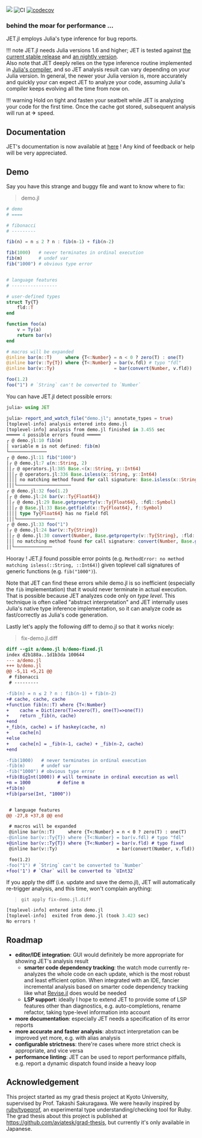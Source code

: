 [![](https://img.shields.io/badge/docs-dev-blue.svg)](https://aviatesk.github.io/JET.jl/dev/)
![CI](https://github.com/aviatesk/JET.jl/workflows/CI/badge.svg)
[![codecov](https://codecov.io/gh/aviatesk/JET.jl/branch/master/graph/badge.svg)](https://codecov.io/gh/aviatesk/JET.jl)

### behind the moar for performance ...

JET.jl employs Julia's type inference for bug reports.

!!! note
    JET.jl needs Julia versions 1.6 and higher;
    JET is tested against [the current stable release](https://julialang.org/downloads/#current_stable_release) and [an nightly version](https://julialang.org/downloads/nightlies/). \
    Also note that JET deeply relies on the type inference routine implemented in [Julia's compiler](https://github.com/JuliaLang/julia/tree/master/base/compiler),
    and so JET analysis result can vary depending on your Julia version.
    In general, the newer your Julia version is, more accurately and quickly your can expect JET to analyze your code,
    assuming Julia's compiler keeps evolving all the time from now on.

!!! warning
    Hold on tight and fasten your seatbelt while JET is analyzing your code for the first time.
    Once the cache got stored, subsequent analysis will run at ✈ speed.


## Documentation

JET's documentation is now available at [here](https://aviatesk.github.io/JET.jl/dev/) !
Any kind of feedback or help will be very appreciated.


## Demo

Say you have this strange and buggy file and want to know where to fix:

> demo.jl

```julia
# demo
# ====

# fibonacci
# ---------

fib(n) = n ≤ 2 ? n : fib(n-1) + fib(n-2)

fib(1000)   # never terminates in ordinal execution
fib(m)      # undef var
fib("1000") # obvious type error


# language features
# -----------------

# user-defined types
struct Ty{T}
    fld::T
end

function foo(a)
    v = Ty(a)
    return bar(v)
end

# macros will be expanded
@inline bar(n::T)     where {T<:Number} = n < 0 ? zero(T) : one(T)
@inline bar(v::Ty{T}) where {T<:Number} = bar(v.fdl) # typo "fdl"
@inline bar(v::Ty)                      = bar(convert(Number, v.fld))

foo(1.2)
foo("1") # `String` can't be converted to `Number`
```

You can have JET.jl detect possible errors:

```julia
julia> using JET

julia> report_and_watch_file("demo.jl"; annotate_types = true)
[toplevel-info] analysis entered into demo.jl
[toplevel-info] analysis from demo.jl finished in 3.455 sec
═════ 4 possible errors found ═════
┌ @ demo.jl:10 fib(m)
│ variable m is not defined: fib(m)
└──────────────
┌ @ demo.jl:11 fib("1000")
│┌ @ demo.jl:7 ≤(n::String, 2)
││┌ @ operators.jl:385 Base.<(x::String, y::Int64)
│││┌ @ operators.jl:336 Base.isless(x::String, y::Int64)
││││ no matching method found for call signature: Base.isless(x::String, y::Int64)
│││└────────────────────
┌ @ demo.jl:32 foo(1.2)
│┌ @ demo.jl:24 bar(v::Ty{Float64})
││┌ @ demo.jl:29 Base.getproperty(v::Ty{Float64}, :fdl::Symbol)
│││┌ @ Base.jl:33 Base.getfield(x::Ty{Float64}, f::Symbol)
││││ type Ty{Float64} has no field fdl
│││└──────────────
┌ @ demo.jl:33 foo("1")
│┌ @ demo.jl:24 bar(v::Ty{String})
││┌ @ demo.jl:30 convert(Number, Base.getproperty(v::Ty{String}, :fld::Symbol)::String)
│││ no matching method found for call signature: convert(Number, Base.getproperty(v::Ty{String}, :fld::Symbol)::String)
││└──────────────
```

Hooray !
JET.jl found possible error points (e.g. `MethodError: no method matching isless(::String, ::Int64)`) given toplevel call signatures of generic functions (e.g. `fib("1000")`).

Note that JET can find these errors while demo.jl is so inefficient (especially the `fib` implementation) that it would never terminate in actual execution.
That is possible because JET analyzes code only on _type level_.
This technique is often called "abstract interpretation" and JET internally uses Julia's native type inference implementation, so it can analyze code as fast/correctly as Julia's code generation.

Lastly let's apply the following diff to demo.jl so that it works nicely:

> fix-demo.jl.diff

```diff
diff --git a/demo.jl b/demo-fixed.jl
index d2b188a..1d1b3da 100644
--- a/demo.jl
+++ b/demo.jl
@@ -5,11 +5,21 @@
 # fibonacci
 # ---------

-fib(n) = n ≤ 2 ? n : fib(n-1) + fib(n-2)
+# cache, cache, cache
+function fib(n::T) where {T<:Number}
+    cache = Dict(zero(T)=>zero(T), one(T)=>one(T))
+    return _fib(n, cache)
+end
+_fib(n, cache) = if haskey(cache, n)
+    cache[n]
+else
+    cache[n] = _fib(n-1, cache) + _fib(n-2, cache)
+end

-fib(1000)   # never terminates in ordinal execution
-fib(m)      # undef var
-fib("1000") # obvious type error
+fib(BigInt(1000)) # will terminate in ordinal execution as well
+m = 1000          # define m
+fib(m)
+fib(parse(Int, "1000"))


 # language features
@@ -27,8 +37,8 @@ end

 # macros will be expanded
 @inline bar(n::T)     where {T<:Number} = n < 0 ? zero(T) : one(T)
-@inline bar(v::Ty{T}) where {T<:Number} = bar(v.fdl) # typo "fdl"
+@inline bar(v::Ty{T}) where {T<:Number} = bar(v.fld) # typo fixed
 @inline bar(v::Ty)                      = bar(convert(Number, v.fld))

 foo(1.2)
-foo("1") # `String` can't be converted to `Number`
+foo('1') # `Char` will be converted to `UInt32`
```

If you apply the diff (i.e. update and save the demo.jl), JET will automatically re-trigger analysis, and this time, won't complain anything:

> `git apply fix-demo.jl.diff`

```julia
[toplevel-info] entered into demo.jl
[toplevel-info]  exited from demo.jl (took 3.423 sec)
No errors !
```


## Roadmap

- **editor/IDE integration**: GUI would definitely be more appropriate for showing JET's analysis result
  * **smarter code dependency tracking**: the watch mode currently re-analyzes the whole code on each update, which is the most robust and least efficient option. When integrated with an IDE, fancier incremental analysis based on smarter code dependency tracking like what [Revise.jl](https://github.com/timholy/Revise.jl) does would be needed
  * **LSP support**: ideally I hope to extend JET to provide some of LSP features other than diagnostics, e.g. auto-completions, rename refactor, taking type-level information into account
- **more documentation**: especially JET needs a specification of its error reports
- **more accurate and faster analysis**: abstract interpretation can be improved yet more, e.g. with alias analysis
- **configurable strictness**: there're cases where more strict check is appropriate, and vice versa
- **performance linting**: JET can be used to report performance pitfalls, e.g. report a dynamic dispatch found inside a heavy loop


## Acknowledgement

This project started as my grad thesis project at Kyoto University, supervised by Prof. Takashi Sakuragawa.
We were heavily inspired by [ruby/typeprof](https://github.com/ruby/typeprof), an experimental type understanding/checking tool for Ruby.
The grad thesis about this project is published at <https://github.com/aviatesk/grad-thesis>, but currently it's only available in Japanese.
